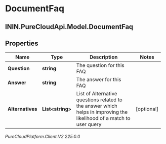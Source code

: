 # DocumentFaq

## ININ.PureCloudApi.Model.DocumentFaq

## Properties

|Name | Type | Description | Notes|
|------------ | ------------- | ------------- | -------------|
| **Question** | **string** | The question for this FAQ | |
| **Answer** | **string** | The answer for this FAQ | |
| **Alternatives** | **List&lt;string&gt;** | List of Alternative questions related to the answer which helps in improving the likelihood of a match to user query | [optional] |



_PureCloudPlatform.Client.V2 225.0.0_
